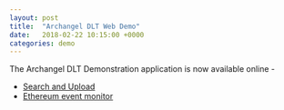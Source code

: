 ```yaml
---
layout: post
title:  "Archangel DLT Web Demo"
date:   2018-02-22 10:15:00 +0000
categories: demo
---
```


The Archangel DLT Demonstration application is now available online -
 * [Search and Upload](http://139.162.253.192)
 * [Ethereum event monitor](http://139.162.253.192/monitor)


